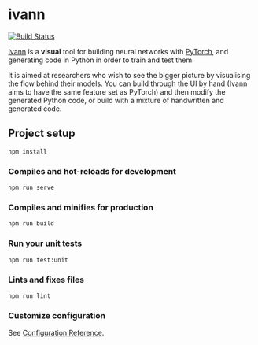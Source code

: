 # ivann

[![Build Status](https://travis-ci.com/icivann/ivann.svg?branch=master)](https://travis-ci.com/icivann/ivann)

[Ivann](https://icivann.github.io/ivann/) is a **visual** tool for building neural networks with [PyTorch](pytorch.org), and generating code in Python in order to train and test them.

It is aimed at researchers who wish to see the bigger picture by visualising the flow behind their models. You can build through the UI by hand (Ivann aims to have the same feature set as PyTorch) and then modify the generated Python code, or build with a mixture of handwritten and generated code.

## Project setup
```
npm install
```

### Compiles and hot-reloads for development
```
npm run serve
```

### Compiles and minifies for production
```
npm run build
```

### Run your unit tests
```
npm run test:unit
```

### Lints and fixes files
```
npm run lint
```

### Customize configuration
See [Configuration Reference](https://cli.vuejs.org/config/).
